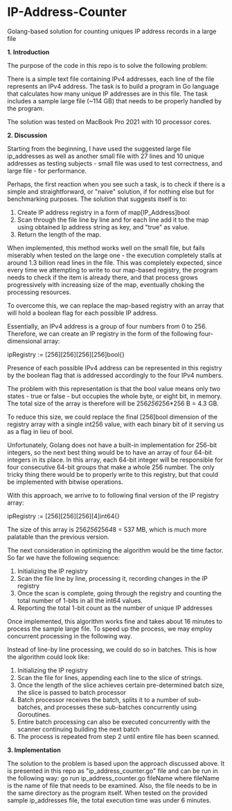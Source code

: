 # IP-Address-Counter
Golang-based solution for counting uniques IP address records in a large file

<b>1. Introduction</b>

The purpose of the code in this repo is to solve the following problem:

There is a simple text file containing IPv4 addresses, each line of the file represents an IPv4 address. The task is to build a program in Go language that calculates how many unique IP addresses are in this file. The task includes a sample large file (~114 GB) that needs to be properly handled by the program.

The solution was tested on MacBook Pro 2021 with 10 processor cores.

<b>2. Discussion</b>

Starting from the beginning, I have used the suggested large file ip_addresses as well as another small file with 27 lines and 10 unique addresses as testing subjects - small file was used to test correctness, and large file - for performance.

Perhaps, the first reaction when you see such a task, is to check if there is a simple and straightforward, or "naive" solution, if for nothing else but for benchmarking purposes.
The solution that suggests itself is to:

1. Create IP address registry in a form of map[IP_Address]bool
2. Scan through the file line by line and for each line add it to the map using obtained Ip address string as key, and "true" as value.
3. Return the length of the map.

When implemented, this method works well on the small file, but fails miserably when tested on the large one - the execution completely stalls at around 1.3 billion read lines in the file. This was completely expected, since every time we attempting to write to our map-based registry, the program needs to check if the item is already there, and that process grows progressively with increasing size of the map, eventually choking the processing resources.

To overcome this, we can replace the map-based registry with an array that will hold a boolean flag for each possible IP address.

Essentially, an IPv4 address is a group of four numbers from 0 to 256. Therefore, we can create an IP registry in the form of the following four-dimensional array:

ipRegistry := [256][256][256][256]bool{}

Presence of each possible IPv4 address can be represented in this registry by the boolean flag that is addressed accordingly to the four IPv4 numbers.

The problem with this representation is that the bool value means only two states - true or false - but occupies the whole byte, or eight bit, in memory. The total size of the array is therefore will be 256*256*256*256 B = 4.3 GB.

To reduce this size, we could replace the final [256]bool dimension of the registry array with a single int256 value, with each binary bit of it serving us as a flag in lieu of bool.

Unfortunately, Golang does not have a built-in implementation for 256-bit integers, so the next best thing would be to have an array of four 64-bit integers in its place. In this array, each 64-bit integer will be responsible for four consecutive 64-bit groups that make a whole 256 number. The only tricky thing there would be to properly write to this registry, but that could be implemented with bitwise operations.

With this approach, we arrive to to following final version of the IP registry array:

ipRegistry := [256][256][256][4]int64{}

The size of this array is  256*256*256*4*8 = 537 MB, which is much more palatable than the previous version.

The next consideration in optimizing the algorithm would be the time factor. So far we have the following sequence:

1. Initializing the IP registry
2. Scan the file line by line, processing it, recording changes in the IP registry
3. Once the scan is complete, going through the registry and counting the total number of 1-bits in all the int64 values.
4. Reporting the total 1-bit count as the number of unique IP addresses

Once implemented, this algorithm works fine and takes about 16 minutes to process the sample large file. To speed up the process, we may employ concurrent processing in the following way.

Instead of line-by line processing, we could do so in batches. This is how the algorithm could look like:

1. Initializing the IP registry
2. Scan the file for lines, appending each line to the slice of strings.
3. Once the length of the slice achieves certain pre-determined batch size, the slice is passed to batch processor
4. Batch processor receives the batch, splits it to a number of sub-batches, and processes these sub-batches concurrently using Goroutines.
5. Entire batch processing can also be executed concurrently with the scanner continuing building the next batch
6. The process is repeated from step 2 until entire file has been scanned.

<b>3. Implementation</b>

The solution to the problem is based upon the approach discussed above. It is presented in this repo as "ip_address_counter.go" file and can be run in the following way:
go run ip_address_counter.go fileName
where fileName is the name of file that needs to be examined. Also, the file needs to be in the same directory as the program itself.
When tested on the provided sample ip_addresses file, the total execution time was under 6 minutes.
